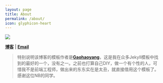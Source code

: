 ```yaml
---
layout: page
title: About
permalink: /about/
icon: glyphicon-heart
---
```


![](https://harmonyhu.github.io/img/logo.jpg)

[**博客**](http://harmonyhu.com)
| <a href="mailto:harmonyhu@foxmail.com?subject=Say Hello"><b>Email</b></a>


>特别说明该博客的模板作者是[**Gaohaoyang**](http://gaohaoyang.github.io)，这是我在众多Jekyll模板中找到的最好的一个，没有之一。之前也打算自己DIY，做一个有个性的人，可惜我不是前端工程师，做出来的东东实在是太丑，就直接借用这个模板了。感谢这位NB的同学。

